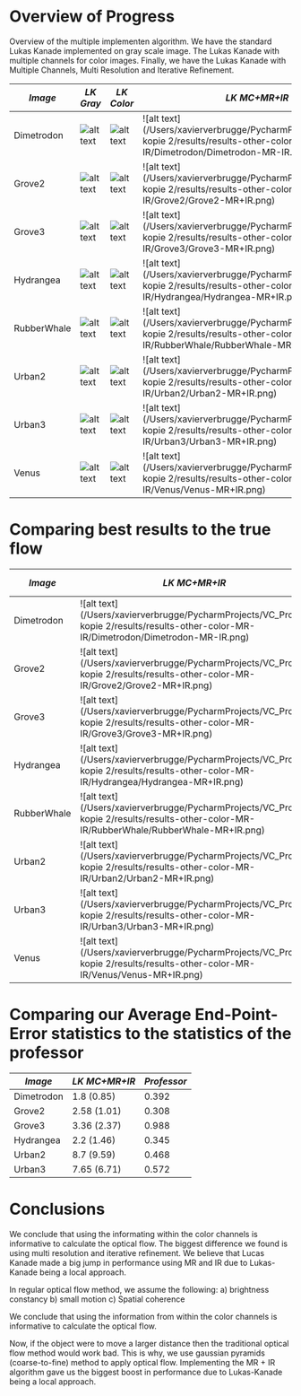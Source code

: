 # Overview of Progress

Overview of the multiple implementen algorithm. We have the standard Lukas Kanade implemented on gray scale image. 
The Lukas Kanade with multiple channels for color images. Finally, we have the Lukas Kanade with Multiple Channels, Multi Resolution and Iterative Refinement.

| *Image*  | *LK Gray*  | *LK Color* | *LK MC+MR+IR* |
| ------------- | ------------- | ------------- |-------------  | 
| Dimetrodon  | ![alt text](/Users/xavierverbrugge/PycharmProjects/VC_Project_Latest/results/result-other-grey-LK/Dimetrodon/Dimetrodon.png)  | ![alt text](/Users/xavierverbrugge/PycharmProjects/VC_Project_Latest/results/result-other-color-LK/Dimetrodon/Dimetrodon-colorwheel.png)  | ![alt text](/Users/xavierverbrugge/PycharmProjects/VC_Project kopie 2/results/results-other-color-MR-IR/Dimetrodon/Dimetrodon-MR-IR.png)|
| Grove2  | ![alt text](/Users/xavierverbrugge/PycharmProjects/VC_Project_Latest/results/result-other-grey-LK/Grove2/Grove2.png)  | ![alt text](/Users/xavierverbrugge/PycharmProjects/VC_Project_Latest/results/result-other-color-LK/Grove2/Grove2-colorwheel.png)  |![alt text](/Users/xavierverbrugge/PycharmProjects/VC_Project kopie 2/results/results-other-color-MR-IR/Grove2/Grove2-MR+IR.png) |
| Grove3  | ![alt text](/Users/xavierverbrugge/PycharmProjects/VC_Project_Latest/results/result-other-grey-LK/Grove3/Grove3.png)  | ![alt text](/Users/xavierverbrugge/PycharmProjects/VC_Project_Latest/results/result-other-color-LK/Grove3/Grove3-colorwheel.png)  | ![alt text](/Users/xavierverbrugge/PycharmProjects/VC_Project kopie 2/results/results-other-color-MR-IR/Grove3/Grove3-MR+IR.png) |
| Hydrangea  | ![alt text](/Users/xavierverbrugge/PycharmProjects/VC_Project_Latest/results/result-other-grey-LK/Hydrangea/Hydrangea.png)  | ![alt text](/Users/xavierverbrugge/PycharmProjects/VC_Project_Latest/results/result-other-color-LK/Hydrangea/Hydrangea-colorwheel.png)  |![alt text](/Users/xavierverbrugge/PycharmProjects/VC_Project kopie 2/results/results-other-color-MR-IR/Hydrangea/Hydrangea-MR+IR.png)  |
| RubberWhale  | ![alt text](/Users/xavierverbrugge/PycharmProjects/VC_Project_Latest/results/result-other-grey-LK/RubberWhale/RubberWhale.png)  | ![alt text](/Users/xavierverbrugge/PycharmProjects/VC_Project_Latest/results/result-other-color-LK/RubberWhale/RubberWhale-colorwheel.png)  | ![alt text](/Users/xavierverbrugge/PycharmProjects/VC_Project kopie 2/results/results-other-color-MR-IR/RubberWhale/RubberWhale-MR+IR.png)  |
| Urban2 | ![alt text](/Users/xavierverbrugge/PycharmProjects/VC_Project_Latest/results/result-other-grey-LK/Urban2/Urban2.png)  | ![alt text](/Users/xavierverbrugge/PycharmProjects/VC_Project_Latest/results/result-other-color-LK/Urban2/Urban2-colorwheel.png)  |![alt text](/Users/xavierverbrugge/PycharmProjects/VC_Project kopie 2/results/results-other-color-MR-IR/Urban2/Urban2-MR+IR.png) |
| Urban3 | ![alt text](/Users/xavierverbrugge/PycharmProjects/VC_Project_Latest/results/result-other-grey-LK/Urban3/Urban3.png)  | ![alt text](/Users/xavierverbrugge/PycharmProjects/VC_Project_Latest/results/result-other-color-LK/Urban3/Urban3-colorwheel.png)  |![alt text](/Users/xavierverbrugge/PycharmProjects/VC_Project kopie 2/results/results-other-color-MR-IR/Urban3/Urban3-MR+IR.png) |
| Venus | ![alt text](/Users/xavierverbrugge/PycharmProjects/VC_Project_Latest/results/result-other-grey-LK/Venus/Venus.png)  | ![alt text](/Users/xavierverbrugge/PycharmProjects/VC_Project_Latest/results/result-other-color-LK/Venus/Venus-colorwheel.png)  |![alt text](/Users/xavierverbrugge/PycharmProjects/VC_Project kopie 2/results/results-other-color-MR-IR/Venus/Venus-MR+IR.png) |

# Comparing best results to the true flow
| *Image*  | *LK MC+MR+IR*  | *True flow* |
| ------------- | ------------- | ------------- |
| Dimetrodon  |  ![alt text](/Users/xavierverbrugge/PycharmProjects/VC_Project kopie 2/results/results-other-color-MR-IR/Dimetrodon/Dimetrodon-MR-IR.png)|![](/Users/xavierverbrugge/PycharmProjects/VC_Project_Latest/ground_truth_flow/Dimetrodon/Dimetrodon.png)|
| Grove2  |  ![alt text](/Users/xavierverbrugge/PycharmProjects/VC_Project kopie 2/results/results-other-color-MR-IR/Grove2/Grove2-MR+IR.png) |![](/Users/xavierverbrugge/PycharmProjects/VC_Project_Latest/ground_truth_flow/Grove3/Grove2.png)|
| Grove3  | ![alt text](/Users/xavierverbrugge/PycharmProjects/VC_Project kopie 2/results/results-other-color-MR-IR/Grove3/Grove3-MR+IR.png) |![](/Users/xavierverbrugge/PycharmProjects/VC_Project_Latest/ground_truth_flow/Grove3/Grove3.png)|
| Hydrangea  | ![alt text](/Users/xavierverbrugge/PycharmProjects/VC_Project kopie 2/results/results-other-color-MR-IR/Hydrangea/Hydrangea-MR+IR.png)  |![](/Users/xavierverbrugge/PycharmProjects/VC_Project_Latest/ground_truth_flow/Hydrangea/Hydrangea.png)|
| RubberWhale  | ![alt text](/Users/xavierverbrugge/PycharmProjects/VC_Project kopie 2/results/results-other-color-MR-IR/RubberWhale/RubberWhale-MR+IR.png)  |![](/Users/xavierverbrugge/PycharmProjects/VC_Project_Latest/ground_truth_flow/RubberWhale/RubberWhale.png)|
| Urban2 | ![alt text](/Users/xavierverbrugge/PycharmProjects/VC_Project kopie 2/results/results-other-color-MR-IR/Urban2/Urban2-MR+IR.png) |![](/Users/xavierverbrugge/PycharmProjects/VC_Project_Latest/ground_truth_flow/Urban2/Urban2.png)|
| Urban3 | ![alt text](/Users/xavierverbrugge/PycharmProjects/VC_Project kopie 2/results/results-other-color-MR-IR/Urban3/Urban3-MR+IR.png) |![](/Users/xavierverbrugge/PycharmProjects/VC_Project_Latest/ground_truth_flow/Urban3/Urban3.png)|
| Venus | ![alt text](/Users/xavierverbrugge/PycharmProjects/VC_Project kopie 2/results/results-other-color-MR-IR/Venus/Venus-MR+IR.png) |![](/Users/xavierverbrugge/PycharmProjects/VC_Project_Latest/ground_truth_flow/Venus/Venus.png)|


# Comparing our Average End-Point-Error statistics to the statistics of the professor
| *Image*  | *LK MC+MR+IR*  | *Professor* |
| ------------- | ------------- | ------------- |
| Dimetrodon | 1.8 (0.85)| 0.392  |
| Grove2 | 2.58 (1.01)| 0.308  |
| Grove3 | 3.36 (2.37)| 0.988 |
| Hydrangea | 2.2 (1.46)| 0.345  |
| Urban2 | 8.7 (9.59)| 0.468  |
| Urban3 | 7.65 (6.71) | 0.572  |


# Conclusions

We conclude that using the informating within the color channels is informative to calculate the optical flow. 
The biggest difference we found is using multi resolution and iterative refinement. We believe that Lucas Kanade made a big jump in performance using MR and IR due to Lukas-Kanade being a local approach.

In regular optical flow method, we assume the following:
a) brightness constancy
b) small motion
c) Spatial coherence

We conclude that using the information from within the color channels is informative to calculate the optical flow.

Now, if the object were to move a larger distance then the traditional
optical flow method would work bad. This is why, we use gaussian pyramids
(coarse-to-fine) method to apply optical flow. Implementing the MR + IR algorithm gave us the biggest boost in performance due to Lukas-Kanade being a local approach.
